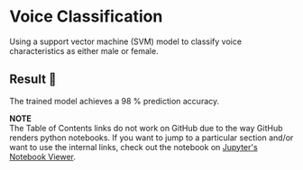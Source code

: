 # Voice Classification
Using a support vector machine (SVM) model to classify voice characteristics as either male or female.

## Result :rocket:
The trained model achieves a 98 % prediction accuracy.

**NOTE** <br>
The Table of Contents links do not work on GitHub due to the way GitHub renders python notebooks. If you want to jump to a particular section and/or want to use the internal links, check out the notebook on [Jupyter's Notebook Viewer](https://nbviewer.jupyter.org/github/daspeks/voice-classifier/blob/master/VoiceClassification.ipynb).
